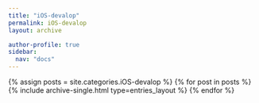 ```yaml
---
title: "iOS-devalop"
permalink: iOS-devalop
layout: archive

author-profile: true
sidebar:
  nav: "docs"
---
```


{% assign posts = site.categories.iOS-devalop %}
{% for post in posts %}
  {% include archive-single.html type=entries_layout %}
{% endfor %}